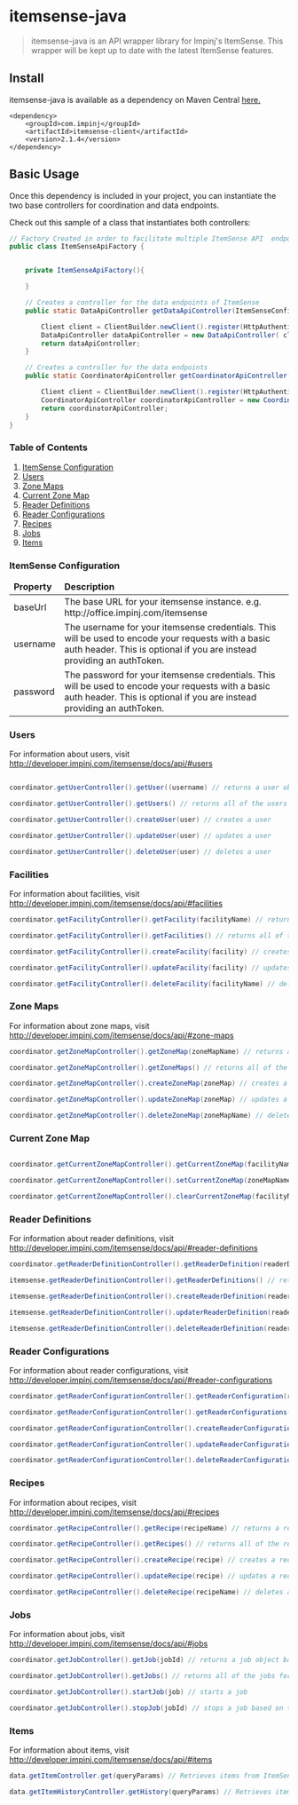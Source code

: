 # itemsense-java
> itemsense-java is an API wrapper library for Impinj's ItemSense. This wrapper will be kept up to date with the latest ItemSense features.

## Install
itemsense-java is available as a dependency on Maven Central [here.](http://mvnrepository.com/artifact/com.impinj/itemsense-client)

```
<dependency>
	<groupId>com.impinj</groupId>
	<artifactId>itemsense-client</artifactId>
	<version>2.1.4</version>
</dependency>
```

## Basic Usage
Once this dependency is included in your project, you can instantiate the two base controllers for coordination and data endpoints.

Check out this sample of a class that instantiates both controllers:

```java
// Factory Created in order to facilitate multiple ItemSense API  endpoints
public class ItemSenseApiFactory {


    private ItemSenseApiFactory(){

    }

    // Creates a controller for the data endpoints of ItemSense
    public static DataApiController getDataApiController(ItemSenseConfiguration itemSenseConfiguration){

        Client client = ClientBuilder.newClient().register(HttpAuthenticationFeature.basic(itemSenseConfiguration.getUserName(), itemSenseConfiguration.getPassword()));
        DataApiController dataApiController = new DataApiController( client, URI.create(itemSenseConfiguration.getBaseUrl()));
        return dataApiController;
    }

    // Creates a controller for the data endpoints
    public static CoordinatorApiController getCoordinatorApiController(ItemSenseConfiguration itemSenseConfiguration){

        Client client = ClientBuilder.newClient().register(HttpAuthenticationFeature.basic(itemSenseConfiguration.getUserName(), itemSenseConfiguration.getPassword()));
        CoordinatorApiController coordinatorApiController = new CoordinatorApiController( client, URI.create(itemSenseConfiguration.getBaseUrl()));
        return coordinatorApiController;
    }
}
```

### Table of Contents
1. <a href="#itemsenseConfig">ItemSense Configuration</a>
2. <a href="#users">Users</a>
3. <a href="#zoneMaps">Zone Maps </a>
4. <a href= "#currentZoneMap">Current Zone Map </a>
5. <a href= "#readerDefinitions" >Reader Definitions </a>
6. <a href ="#readerConfigurations">Reader Configurations </a>
7. <a href ="#recipes">Recipes </a>
8. <a href= "#jobs" >Jobs </a>
9. <a href= "#items">Items </a>



### ItemSense Configuration
<div id="itemsenseConfig" />
<table>
<thead>
<tr>
<td>
<b>Property</b>
</td>
<td>
<b>Description</b>
</td>
</tr>
</thead>
<tbody>
<tr>
  <td>
  baseUrl
  </td>
  <td>
  The base URL for your itemsense instance. e.g. http://office.impinj.com/itemsense
  </td>
</tr>
<tr>
  <td>
  username
  </td>
  <td>
  The username for your itemsense credentials. This will be used to encode your requests with a basic auth header. This is optional if you are instead providing an authToken.
  </td>
</tr>
<tr>
  <td>
  password
</td>
  <td>
  The password for your itemsense credentials. This will be used to encode your requests with a basic auth header. This is optional if you are instead providing an authToken.
  </td>
</tr>
</tbody>

</table>



### Users

<div id="users" />

For information about users, visit http://developer.impinj.com/itemsense/docs/api/#users

```java

coordinator.getUserController().getUser((username) // returns a user object based on username

coordinator.getUserController().getUsers() // returns all of the users for an itemsense instance

coordinator.getUserController().createUser(user) // creates a user

coordinator.getUserController().updateUser(user) // updates a user

coordinator.getUserController().deleteUser(user) // deletes a user

```
### Facilities

<div id="facilities" />

For information about facilities, visit http://developer.impinj.com/itemsense/docs/api/#facilities

```java
coordinator.getFacilityController().getFacility(facilityName) // returns a facility object based on the name

coordinator.getFacilityController().getFacilities() // returns all of the facilities for an itemsense instance

coordinator.getFacilityController().createFacility(facility) // creates a facility

coordinator.getFacilityController().updateFacility(facility) // updates a faciity

coordinator.getFacilityController().deleteFacility(facilityName) // deletes a faciity
```


### Zone Maps

<div id="zoneMaps" />

For information about zone maps, visit http://developer.impinj.com/itemsense/docs/api/#zone-maps

```java
coordinator.getZoneMapController().getZoneMap(zoneMapName) // returns a zone map object based on the name

coordinator.getZoneMapController().getZoneMaps() // returns all of the zone maps for an itemsense instance

coordinator.getZoneMapController().createZoneMap(zoneMap) // creates a zone map

coordinator.getZoneMapController().updateZoneMap(zoneMap) // updates a zone map

coordinator.getZoneMapController().deleteZoneMap(zoneMapName) // deletes a zone map
```

### Current Zone Map

<div id="currentZoneMap" />

```java

coordinator.getCurrentZoneMapController().getCurrentZoneMap(facilityName) // returns the current zonemap for a specific facility

coordinator.getCurrentZoneMapController().setCurrentZoneMap(zoneMapName) // updates/sets the current zone map

coordinator.getCurrentZoneMapController().clearCurrentZoneMap(facilityName) // clears the current zone map value
```

### Reader Definitions

<div id="readerDefintions" />

For information about reader definitions, visit http://developer.impinj.com/itemsense/docs/api/#reader-definitions

```java
coordinator.getReaderDefinitionController().getReaderDefinition(readerDefinitionName) // returns a reader definition object based on the name

itemsense.getReaderDefinitionController().getReaderDefinitions() // returns all of the reader definitions for an itemsense instance

itemsense.getReaderDefinitionController().createReaderDefinition(readerDefinition) // creates a reader definition

itemsense.getReaderDefinitionController().updaterReaderDefinition(readerDefinition) // updates a reader definition

itemsense.getReaderDefinitionController().deleteReaderDefinition(readerDefinitionName) // deletes a reader definition based on the name
```

### Reader Configurations

<div id="readerConfigurations" />

For information about reader configurations, visit http://developer.impinj.com/itemsense/docs/api/#reader-configurations

```java
coordinator.getReaderConfigurationController().getReaderConfiguration(readerConfigurationName) // returns a reader configuration object based on the name

coordinator.getReaderConfigurationController().getReaderConfigurations() // returns all of the reader configurations for an itemsense instance

coordinator.getReaderConfigurationController().createReaderConfiguration(readerConfiguration) // creates a reader configuration

coordinator.getReaderConfigurationController().updateReaderConfiguration(readerConfiguration) // updates a reader configuration

coordinator.getReaderConfigurationController().deleteReaderConfiguration(readerConfigurationName) // deletes a reader configuration based on the name
```

### Recipes

<div id="recipes" />

For information about recipes, visit http://developer.impinj.com/itemsense/docs/api/#recipes

```java
coordinator.getRecipeController().getRecipe(recipeName) // returns a recipe object based on the name

coordinator.getRecipeController().getRecipes() // returns all of the recipes for an itemsense instance

coordinator.getRecipeController().createRecipe(recipe) // creates a recipe

coordinator.getRecipeController().updateRecipe(recipe) // updates a recipe

coordinator.getRecipeController().deleteRecipe(recipeName) // deletes a recipe based on the name
```


### Jobs

<div id="jobs" />

For information about jobs, visit http://developer.impinj.com/itemsense/docs/api/#jobs

```java
coordinator.getJobController().getJob(jobId) // returns a job object based on the id

coordinator.getJobController().getJobs() // returns all of the jobs for an itemsense instance

coordinator.getJobController().startJob(job) // starts a job

coordinator.getJobController().stopJob(jobId) // stops a job based on the id

```

### Items

<div id="items" />

For information about items, visit http://developer.impinj.com/itemsense/docs/api/#items

```java
data.getItemController.get(queryParams) // Retrieves items from ItemSense. Takes in a map of query Params, but also has multiple overloads

data.getItemHistoryController.getHistory(queryParams) // Retrieves item history records from ItemSense. Takes in a map of query Params, but also has multiple overloads
```


